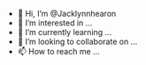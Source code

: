 - 👋 Hi, I’m @Jacklynnhearon
- 👀 I’m interested in ...
- 🌱 I’m currently learning ...
- 💞️ I’m looking to collaborate on ...
- 📫 How to reach me ...

<!---
Jacklynnhearon/Jacklynnhearon is a ✨ special ✨ repository because its `README.md` (this file) appears on your GitHub profile.
You can click the Preview link to take a look at your changes.
--->
